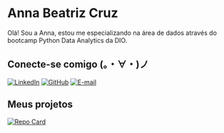# Anna Beatriz Cruz

Olá! Sou a Anna, estou me especializando na área de dados através do bootcamp Python Data Analytics da DIO.

## Conecte-se comigo (。・∀・)ノ

[![LinkedIn](https://img.shields.io/badge/LinkedIn-91A8D0?style=for-the-badge&logo=linkedin&logoColor=F7CAC9)](https://www.linkedin.com/in/annabea99/)
[![GitHub](https://img.shields.io/badge/GitHub-91A8D0?style=for-the-badge&logo=github&logoColor=F7CAC9)](https://github.com/SEUUSERNAME)
[![E-mail](https://img.shields.io/badge/-Email-91A8D0?style=for-the-badge&logo=microsoft-outlook&logoColor=F7CAC9)](mailto:anna.sjc@hotmail.com)

## Meus projetos

[![Repo Card](https://github-readme-stats.vercel.app/api/pin/?username=AnnaBea99&repo=codigos-dio&bg_color=91A8D0&border_color=91A8D0&show_icons=true&icon_color=F7CAC9&title_color=F7CAC9&text_color=FFF)](https://github.com/AnnaBea99/codigos-dio)
